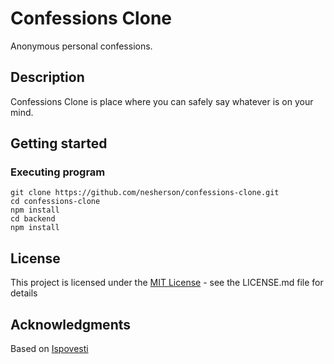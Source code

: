 # Confessions Clone

Anonymous personal confessions.

## Description

Confessions Clone is place where you can safely say whatever is on your mind.

## Getting started

### Executing program

```
git clone https://github.com/nesherson/confessions-clone.git
cd confessions-clone
npm install
cd backend
npm install

```

## License

This project is licensed under the [MIT License](https://github.com/nesherson/confessions-clone/blob/master/LICENSE) - see the LICENSE.md file for details

## Acknowledgments

Based on [Ispovesti](http://ispovesti.com/)

